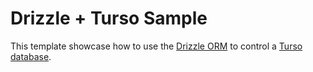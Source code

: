# Drizzle + Turso Sample

This template showcase how to use the [Drizzle ORM](https://orm.drizzle.team/) to control a [Turso database](https://turso.tech/).